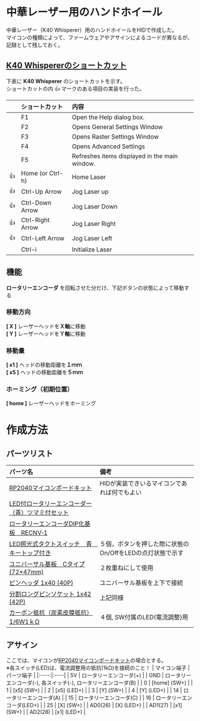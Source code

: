 # 中華レーザー用のハンドホイール
中華レーザー（K40 Whisperer）用のハンドホイールをHIDで作成した。  
マイコンの種類によって、ファームウェアやアサインによるコードが異なるが、記録として残しておく。



## [K40 Whispererのショートカット](https://www.scorchworks.com/K40whisperer/k40w_manual.html#keyboard)
下表に **K40 Whisperer** のショートカットを示す。  
ショートカットの内 :+1: マークのある項目の実装を行った。

| | ショートカット | 内容 |
|----|:----|:----| 
| | F1 | Open the Help dialog box. |
| | F2 | Opens General Settings Window |
| | F3 | Opens Raster Settings Window |
| | F4 | Opens Advanced Settings |
| | F5 | Refreshes items displayed in the main window. |
| :+1: | Home (or Ctrl-h) | Home Laser |
| :+1: | Ctrl-Up Arrow | Jog Laser up |
| :+1: | Ctrl-Down Arrow | Jog Laser Down |
| :+1: | Ctrl-Right Arrow | Jog Laser Right |
| :+1: | Ctrl-Left Arrow | Jog Laser Left |
| | Ctrl-i | Initialize Laser |



## 機能 
**ロータリーエンコーダ** を回転させた分だけ、下記ボタンの状態によって移動する

### 移動方向
**[ X ]**	レーザーヘッドを**Ｘ軸**に移動  
**[ Y ]** レーザーヘッドを**Ｙ軸**に移動  

### 移動量
**[ x1 ]** ヘッドの移動距離を**１ｍｍ**  
**[ x5 ]** ヘッドの移動距離を**５ｍｍ**  

### ホーミング（初期位置）
**[ home ]** レーザーヘッドをホーミング  


# 作成方法
## パーツリスト
| パーツ名 | 備考 |
|:----|:----|
| [RP2040マイコンボードキット](https://akizukidenshi.com/catalog/g/gK-17542/) | HIDが実装できいるマイコンであれば何でもよい |
| [LED付ロータリーエンコーダー（青）ツマミ付セット](https://akizukidenshi.com/catalog/g/gP-05768/) ||
| [ロータリーエンコーダDIP化基板　RECNV‐1](https://akizukidenshi.com/catalog/g/gP-07239/) ||
| [LED照光式タクトスイッチ　青　キートップ付き](https://akizukidenshi.com/catalog/g/gP-13871/) | ５個，ボタンを押した際に状態のOn/OffをLEDの点灯状態で示す |
| [ユニバーサル基板　Cタイプ(72×47mm)](https://akizukidenshi.com/catalog/g/gP-09747/) | ２枚重ねにして使用 |
| [ピンヘッダ 1x40 (40P)](https://akizukidenshi.com/catalog/g/gC-00167/) | ユニバーサル基板を上下で接続 |
| [分割ロングピンソケット 1x42 (42P)](https://akizukidenshi.com/catalog/g/gC-05779/) | 上記同様 |
| [カーボン抵抗（炭素皮膜抵抗） 1/6W1ｋΩ](https://akizukidenshi.com/catalog/g/gR-16102/) | ４個, SW付属のLED(電流調整)用 |


## アサイン
ここでは、マイコンが[RP2040マイコンボードキット](https://akizukidenshi.com/catalog/g/gK-17542/)の場合とする。  
※各スイッチ(LED)は、電流調整用の抵抗(1kΩ)を接続のこと！
| マイコン端子 | パーツ端子 |
|:----:|:----|
| 5V | ロータリーエンコーダ(+) |
| GND | ロータリーエンコーダ(-), 各スイッチ(-), ロータリーエンコーダ(B) |
| 0 | [home] \(SW+\) |
| 1 | [x5] \(SW+\) |
| 2 | [x5] \(LED+\) |
| 3 | [Y] \(SW+\) |
| 4 | [Y] \(LED+\) |
| 14 | ロータリーエンコーダ(A) |
| 15 | ロータリーエンコーダ(C) |
| 16 | ロータリーエンコーダ(LED+) |
| 25 | [X] \(SW+\) |
| AD0(26) | [X] \(LED+\) |
| AD1(27) | [x1] \(SW+\) |
| AD2(28) | [x1] \(LED+\) |


